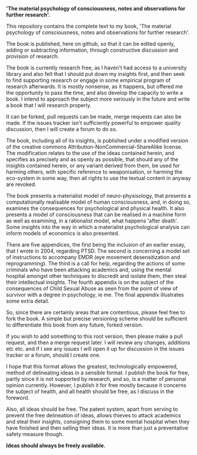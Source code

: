 ﻿**'The material psychology of consciousness, notes and observations for further research'.**

This repository contains the complete text to my book, 'The material psychology of consciousness, notes and observations for further research'.

The book is published, here on github, so that it can be edited openly, adding or subtracting information, through constructive discussion and provision of research.

The book is currently research free, as I haven't had access to a university library and also felt that I should put down my insights first, and then seek to find supporting research or engage in some empirical program of research afterwards.  It is mostly nonsense, as it happens, but offered me the opportunity to pass the time, and also develop the capacity to write a book.  I intend to approach the subject more seriously in the future and write a book that I will research properly.

It can be forked, pull requests can be made, merge requests can also be made.  If the issues tracker isn't sufficiently powerful to empower quality discussion, then I will create a forum to do so.

The book, including all of its insights, is published under a modified version of the creative commons Attribution-NonCommercial-ShareAlike license.  The modification relates to the use of the ideas contained herein, and specifies as precisely and as openly as possible, that should any of the insights contained herein, or any variant derived from them, be used for harming others, with specific reference to weaponisation, or harming the eco-system in some way, then all rights to use the textual content in anyway are revoked.

The book presents a materialist model of neuro-physisology, that presents a computationally realisable model of human consciousness, and, in doing so, examines the consequences for psychological and physical health.
It also presents a model of consciousness that can be realised in a machine form as well as examining, in a rationalist model, what happens 'after death'.  Some insights into the way in which a materialist psychological analysis can inform models of economics is also presented.

There are five appendices, the first being the inclusion of an earlier essay, that I wrote in 2004, regarding PTSD.  The second is concerning a model set of instructions to accompany EMDR (eye movement desensitization and reprogramming).  The third is a call for help, regarding the actions of some criminals who have been attacking academics and, using the mental hospital amongst other techniques to discredit and isolate them, then steal their intellectual insights.  The fourth appendix is on the subject of the consequences of Child Sexual Abuse as seen from the point of view of survivor with a degree in psychology, ie me.
The final appendix illustrates some extra detail.

So, since there are certainly areas that are contentious, please feel free to fork the book.  A simple but precise versioning scheme should be sufficient to differentiate this book from any future, forked version.

If you wish to add something to this root version, then please make a pull request, and then a merge request later.  I will review any changes, additions etc etc. and if I see any issues I will open it up for discussion in the issues tracker or a forum, should I create one.

I hope that this format allows the greatest, technologically empowered, method of delineating ideas in a sensible format.  I publish the book for free, partly since it is not supported by research, and so, is a matter of personal opinion currently.  However, I publish it for free mostly because it concerns the subject of health, and all health should be free, as I discuss in the foreword.

Also, all ideas should be free.  The patent system, apart from serving to prevent the free delineation of ideas, allows thieves to attack academics and steal their insights, consigning them to some mental hospital when they have finished and then selling their ideas.  It is more than just a preventative safety measure though.  

**Ideas should always be freely available.**
